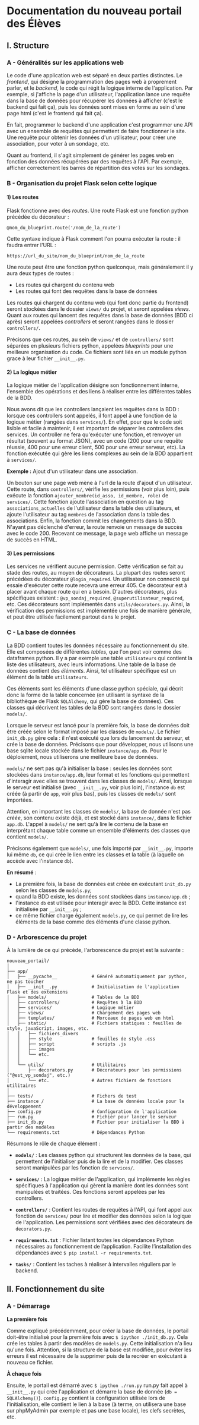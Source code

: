 # Documentation du nouveau portail des Élèves

## I. Structure

### A - Généralités sur les applications web

Le code d'une application web est séparé en deux parties distinctes. Le *frontend*, qui désigne la programmation des pages web à proprement parler, et le *backend*, le code qui régit la logique interne de l'application. Par exemple, si j'affiche la page d'un utilisateur, l'application lance une requête dans la base de données pour récupérer les données à afficher (c'est le backend qui fait ça), puis les données sont mises en forme au sein d'une page html (c'est le frontend qui fait ça).

En fait, programmer le backend d'une application c'est programmer une API avec un ensemble de requêtes qui permettent de faire fonctionner le site. Une requête pour obtenir les données d'un utilisateur, pour créer une association, pour voter à un sondage, etc.

Quant au frontend, il s'agit simplement de générer les pages web en fonction des données récupérées par des requêtes à l'API. Par exemple, afficher correctement les barres de répartition des votes sur les sondages.

### B - Organisation du projet Flask selon cette logique

#### 1) Les routes

Flask fonctionne avec des *routes*. Une route Flask est une fonction python précédée du décorateur :

`@nom_du_blueprint.route('/nom_de_la_route')`

Cette syntaxe indique à Flask comment l'on pourra exécuter la route : il faudra entrer l'URL :

`https://url_du_site/nom_du_blueprint/nom_de_la_route`

Une route peut être une fonction python quelconque, mais généralement il y aura deux types de routes :
- Les routes qui chargent du contenu web
- Les routes qui font des requêtes dans la base de données

Les routes qui chargent du contenu web (qui font donc partie du frontend) seront stockées dans le dossier `views/` du projet, et seront appelées *views*. Quant aux routes qui lancent des requêtes dans la base de données (BDD ci après) seront appelées *controllers* et seront rangées dans le dossier `controllers/`.

Précisons que ces routes, au sein de `views/` et de `controllers/` sont séparées en plusieurs fichiers python, appelées *blueprints* pour une meilleure organisation du code. Ce fichiers sont liés en un module python grace à leur fichier `__init__.py`. 

#### 2) La logique métier

La logique métier de l'application désigne son fonctionnement interne, l'ensemble des opérations et des liens à réaliser entre les différentes tables de la BDD. 

Nous avons dit que les controllers lançaient les requêtes dans la BDD : lorsque ces controllers sont appelés, il font appel à une fonction de la logique métier (rangées dans `services/`). En effet, pour que le code soit lisible et facile à maintenir, il est important de séparer les controllers des services. Un controller ne fera qu'exécuter une fonction, et renvoyer un résultat (souvent au format JSON), avec un code (200 pour une requête réussie, 400 pour une erreur client, 500 pour une erreur serveur, etc). La fonction exécutée qui gère les liens complexes au sein de la BDD appartient à `services/`. 

**Exemple :** Ajout d'un utilisateur dans une association.

Un bouton sur une page web mène à l'url de la route d'ajout d'un utilisateur. Cette route, dans `controllers/`, vérifie les permissions (voir plus loin), puis exécute la fonction `ajouter_membre(id_asso, id_membre, role)` de `services/`. Cette fonction ajoute l'association en question au tag `associations_actuelles` de l'utilisateur dans la table des utilisateurs, et ajoute l'utilisateur au tag `membres` de l'association dans la table des associations. Enfin, la fonction commit les changements dans la BDD. N'ayant pas déclenché d'erreur, la route renvoie un message de succès avec le code 200. Recevant ce message, la page web affiche un message de succès en HTML. 

#### 3) Les permissions 

Les services ne vérifient aucune permission. Cette vérification se fait au stade des routes, au moyen de décorateurs. La plupart des routes seront précédées du décorateur `@login_required`. Un utilisateur non connecté qui essaie d'exécuter cette route recevra une erreur 405. Ce décorateur est à placer avant chaque route qui en a besoin. D'autres décorateurs, plus spécifiques existent : `@vp_sondaj_required`, `@superutilisateur_required`, etc. Ces décorateurs sont implémentés dans `utils/decorators.py`. Ainsi, la vérification des permissions est implémentée une fois de manière générale, et peut être utilisée facilement partout dans le projet. 

### C - La base de données

La BDD contient toutes les données nécessaire au fonctionnement du site. Elle est composées de différentes *tables*, que l'on peut voir comme des dataframes python. Il y a par exemple une table `utilisateurs` qui contient la liste des utilisateurs, avec leurs informations. Une table de la base de données contient des *éléments*. Ainsi, tel utilisateur spécifique est un élément de la table `utilisateurs`. 

Ces éléments sont les éléments d'une classe python spéciale, qui décrit donc la forme de la table concernée (en utilisant la syntaxe de la bibliothèque de Flask `SQLAlchemy`, qui gère la base de données). Ces classes qui décrivent les tables de la BDD sont rangées dans le dossier `models/`. 

Lorsque le serveur est lancé pour la première fois, la base de données doit être créée selon le format imposé par les classes de `models/`. Le fichier `init_db.py` gère cela : il n'est exécuté que lors du lancement du serveur, et crée la base de données. Précisons que pour développer, nous utilisons une base sqlite locale stockée dans le fichier `instance/app.db`. Pour le déploiement, nous utiliserons une meilleure base de données. 

`models/` ne sert pas qu'à initialiser la base : seules les données sont stockées dans `instance/app.db`, leur format et les fonctions qui permettent d'interagir avec elles se trouvent dans les classes de `models/`. Ainsi, lorsque le serveur est initialisé (avec `__init__.py`, voir plus loin), l'instance `db` est créée (à partir de `app`, voir plus bas), puis les classes de `models/` sont importées. 

Attention, en important les classes de `models/`, la base de donnée n'est pas *créée*, son contenu existe déjà, et est stocké dans `instance/`, dans le fichier `app.db`. L'appel à `models/` ne sert qu'à lire le contenu de la base en interprétant chaque table comme un ensemble d'éléments des classes que contient `models/`. 

Précisons également que `models/`, une fois importé par `__init__.py`, importe lui même `db`, ce qui crée le lien entre les classes et la table (à laquelle on accède avec l'instance `db`). 

**En résumé** :
- La première fois, la base de données est créée en exécutant `init_db.py` selon les classes de `models.py`;
- quand la BDD existe, les données sont stockées dans `instance/app.db` ;
- l'instance `db` est utilisée pour interagir avec la BDD. Cette instance est initialisée par `__init__.py` ;
- ce même fichier charge également `models.py`, ce qui permet de lire les éléments de la base comme des éléments d'une classe python.


### D - Arborescence du projet

À la lumière de ce qui précède, l'arborescence du projet est la suivante : 

```
nouveau_portail/
│
├── app/
│   ├── __pycache__             # Généré automatiquement par python, ne pas toucher
│   ├── __init__.py             # Initialisation de l'application Flask et des extensions
│   ├── models/                 # Tables de la BDD
│   ├── controllers/            # Requêtes à la BDD
│   ├── services/               # Logique métier
│   ├── views/                  # Chargement des pages web
│   ├── templates/              # Morceaux de pages web en html
│   ├── static/                 # Fichiers statiques : feuilles de style, javaScript, images, etc. 
│   │   ├── fichiers_divers     
│   │   ├── style               # feuilles de style .css
│   │   ├── script              # scripts .js
│   │   ├── images                      
│   │   └── etc.
│   │  
│   └── utils/                  # Utilitaires
│       ├── decorators.py       # Décorateurs pour les permissions ("@est_vp_sondaj", etc.)
│       └── etc.                # Autres fichiers de fonctions utilitaires
│
├── tests/                      # Fichers de test
├── instance /                  # La base de données locale pour le développement
├── config.py                   # Configuration de l'application
├── run.py                      # Fichier pour lancer le serveur 
├── init_db.py                  # Fichier pour initialiser la BDD à partir des modèles
└── requirements.txt            # Dépendances Python
```

Résumons le rôle de chaque élément :

- **`models/`** :
 Les classes python qui structurent les données de la base, qui permettent de l'initialiser puis de la lire et de la modifier. Ces classes seront manipulées par les fonction de `services/`.

- **`services/`** : 
    La logique métier de l'application, qui implémente les règles spécifiques à l'application qui gèrent la manière dont les données sont manipulées et traitées. Ces fonctions seront appelées par les controllers. 

- **`controllers/`** : 
  Contient les routes de requêtes à l'API, qui font appel aux fonction de `services/` pour lire et modifier des données selon la logique de l'application. Les permissions sont vérifiées avec des décorateurs de `decorators.py`.

- **`requirements.txt`** :
  Fichier listant toutes les dépendances Python nécessaires au fonctionnement de l’application. Facilite l’installation des dépendances avec `$ pip install -r requirements.txt`.

- **`tasks/`** :
  Contient les taches à réaliser à intervalles réguliers par le backend.


## II. Fonctionnement du site

### A - Démarrage

**La première fois**

Comme expliqué précédemment, pour créer la base de données, le portail doit-être initialisé pour la première fois avec `$ ipython ./init_db.py`. Cela crée les tables à partir des modèles de `models.py`. Cette initialisation n'a lieu qu'une fois. Attention, si la structure de la base est modifiée, pour éviter les erreurs il est nécessaire de la supprimer puis de la recréer en exécutant à nouveau ce fichier. 

**À chaque fois**

Ensuite, le portail est démarré avec `$ ipython ./run.py`
run.py fait appel à `__init__.py` qui crée l'application et démarre la base de donnée (`db = SQLAlchemy()`).  `config.py` contient la configuration utilisée lors de l'initialisation, elle contient le lien à la base (à terme, on utilisera une base sur phpMyAdmin par exemple et pas une base locale), les clefs secrètes, etc. 





